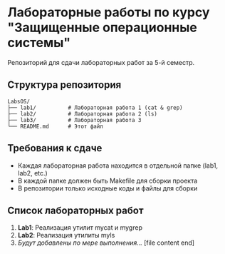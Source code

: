 # Лабораторные работы по курсу "Защищенные операционные системы"

Репозиторий для сдачи лабораторных работ за 5-й семестр.

## Структура репозитория

```
LabsOS/
├── lab1/          # Лабораторная работа 1 (cat & grep)
├── lab2/          # Лабораторная работа 2 (ls)
├── lab3/          # Лабораторная работа 3
└── README.md      # Этот файл
```

## Требования к сдаче

- Каждая лабораторная работа находится в отдельной папке (lab1, lab2, etc.)
- В каждой папке должен быть Makefile для сборки проекта
- В репозитории только исходные коды и файлы для сборки

## Список лабораторных работ

1. **Lab1**: Реализация утилит mycat и mygrep
2. **Lab2**: Реализация утилиты myls
3. *Будут добавлены по мере выполнения...*
   [file content end]
